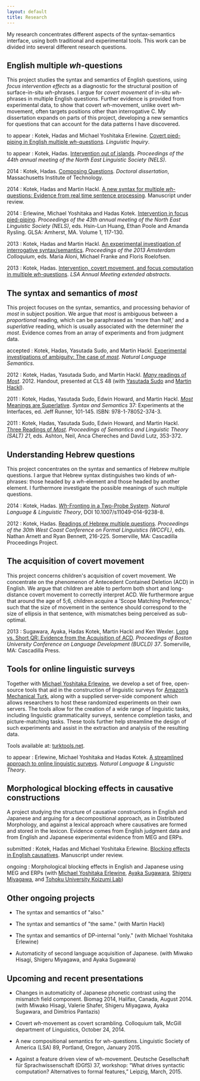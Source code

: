 ```yaml
---
layout: default
title: Research
---
```


My research concentrates different aspects of the syntax-semantics interface, using both traditional and experimental tools. This work can be divided into several different research questions.


English multiple *wh*-questions
-------------------------------
This project studies the syntax and semantics of English questions, using *focus intervention effects* as a diagnostic for the structural position of surface-in-situ *wh*-phrases. I argue for *covert movement* of in-situ *wh*-phrases in multiple English questions. Further evidence is provided from experimental data, to show that covert *wh*-movement, unlike overt *wh*-movement, often targets positions other than interrogative C. My dissertation expands on parts of this project, developing a new semantics for questions that can account for the data patterns I have discovered.

to appear
: Kotek, Hadas and Michael Yoshitaka Erlewine. [Covert pied-piping in English multiple *wh*-questions](http://ling.auf.net/lingbuzz/001736). *Linguistic Inquiry*.

to appear
: Kotek, Hadas. [Intervention out of islands](Kotek-intervention-out-of-islands.pdf). *Proceedings of the 44th annual meeting of the North East Linguistic Society (NELS)*.

2014
: Kotek, Hadas. [Composing Questions](http://ling.auf.net/lingbuzz/002231/current.pdf?_s=mFXst8rtWr5B1Rhc). *Doctoral dissertation*, Massachusetts Institute of Technology.

2014
: Kotek, Hadas and Martin Hackl. [A new syntax for multiple *wh*-questions: Evidence from real time sentence processing](http://ling.auf.net/lingbuzz/001945). Manuscript under review.

2014
: Erlewine, Michael Yoshitaka and Hadas Kotek. [Intervention in focus pied-piping](http://semanticsarchive.net/Archive/WIzNzViN/erlewine-kotek-nels2013-preprint.pdf). *Proceedings of the 43th annual meeting of the North East Linguistic Society (NELS)*, eds. Hsin-Lun Huang, Ethan Poole and Amanda Rysling. GLSA: Amherst, MA. Volume 1, 117-130.

2013
: Kotek, Hadas and Martin Hackl. [An experimental investigation of interrogative syntax/semantics](http://www.illc.uva.nl/AC/AC2013/uploaded_files/inlineitem/19_Kotek_Hackl.pdf). *Proceedings of the 2013 Amsterdam Colloquium*, eds. Maria Aloni, Michael Franke and Floris Roelofsen.

2013
: Kotek, Hadas. [Intervention, covert movement, and focus computation in multiple *wh*-questions](Kotek%20LSA%202013.pdf). *LSA Annual Meeting extended abstracts*.


The syntax and semantics of *most*
----------------------------------
This project focuses on the syntax, semantics, and processing behavior of *most* in subject position. We argue that *most* is ambiguous between a *proportional* reading, which can be paraphrased as 'more than half,' and a *superlative* reading, which is usually associated with the determiner *the most*. Evidence comes from an array of experiments and from judgment data. 

accepted
: Kotek, Hadas, Yasutada Sudo, and Martin Hackl. [Experimental investigations of ambiguity: The case of *most*](http://semanticsarchive.net/Archive/TliOGUyM/most2014). *Natural Language Semantics*.

2012
: Kotek, Hadas, Yasutada Sudo, and Martin Hackl. [*Many* readings of *Most*](Kotek%20-%20Many%20readings%20of%20most.pdf). 2012. Handout, presented at CLS 48 (with [Yasutada Sudo](http://web.mit.edu/ysudo/www/) and [Martin Hackl](http://web.mit.edu/hackl/www/)).

2011
: Kotek, Hadas, Yasutada Sudo, Edwin Howard, and Martin Hackl. [*Most* Meanings are Superlative](Most%20meanings%20are%20superlative.pdf). *Syntax and Semantics* 37: Experiments at the Interfaces, ed. Jeff Runner, 101-145. ISBN: 978-1-78052-374-3.

2011
: Kotek, Hadas, Yasutada Sudo, Edwin Howard, and Martin Hackl. [Three Readings of *Most*](Three%20readings%20of%20most-final.pdf). *Proceedings of Semantics and Linguistic Theory (SALT) 21*, eds. Ashton, Neil, Anca Chereches and David Lutz, 353-372.


Understanding Hebrew questions 
------------------------------
This project concentrates on the syntax and semantics of Hebrew multiple questions. I argue that Hebrew syntax distinguishes two kinds of *wh*-phrases: those headed by a *wh*-element and those headed by another element. I furthermore investigate the possible meanings of such multiple questions. 

2014
: Kotek, Hadas. [*Wh*-Fronting in a Two-Probe System](http://link.springer.com/article/10.1007/s11049-014-9238-8?sa_campaign=email%2Fevent%2FarticleAuthor%2FonlineFirst). *Natural Language & Linguistic Theory*, DOI 10.1007/s11049-014-9238-8.

2012
: Kotek, Hadas. [Readings of Hebrew multiple questions](KotekWCCFL30revised2.pdf). *Proceedings of the 30th West Coast Conference on Formal Linguistics (WCCFL)*, eds. Nathan Arnett and Ryan Bennett, 216-225. Somerville, MA: Cascadilla Proceedings Project.


The acquisition of covert movement
----------------------------------
This project concerns children's acquisition of covert movement. We concentrate on the phenomenon of Antecedent Contained Deletion (ACD) in English. We argue that children are able to perform both short and long-distance covert movement to correctly interpret ACD. We furthermore argue that around the age of 5;6, children acquire a 'Scope Matching Preference,' such that the size of movement in the sentence should correspond to the size of ellipsis in that sentence, with mismatches being perceived as sub-optimal.

2013
: Sugawara, Ayaka, Hadas Kotek, Martin Hackl and Ken Wexler. [Long vs. Short QR: Evidence from the Acquisition of ACD](Kotek%20ACD%20BUCLD%20proceedings.pdf). *Proceedings of Boston University Conference on Language Development (BUCLD) 37*. Somerville, MA: Cascadilla Press.


Tools for online linguistic surveys
-----------------------------------
Together with [Michael Yoshitaka Erlewine](http://mitcho.com/academic/), we develop a set of free, open-source tools that aid in the construction of linguistic surveys for [Amazon’s Mechanical Turk](https://www.mturk.com/mturk/welcome), along with a supplied server-side component which allows researchers to host these randomized experiments on their own servers. The tools allow for the creation of a wide range of linguistic tasks, including linguistic grammaticality surveys, sentence completion tasks, and picture-matching tasks. These tools further help streamline the design of such experiments and assist in the extraction and analysis of the resulting data.

Tools available at: [turktools.net](turktools.net).

to appear
: Erlewine, Michael Yoshitaka and Hadas Kotek. [A streamlined approach to online linguistic surveys](http://ling.auf.net/lingbuzz/001802/current.pdf?_s=LiLdL09ykzKwmSOX). *Natural Language & Linguistic Theory*. 


Morphological blocking effects in causative constructions
---------------------------------------------------------
A project studying the structure of causative constructions in English and Japanese and arguing for a decompositional approach, as in Distributed Morphology, and against a lexical approach where causatives are formed and stored in the lexicon.  Evidence comes from English judgment data and from English and Japanese experimental evidence from MEG and ERPs. 

submitted
: Kotek, Hadas and Michael Yoshitaka Erlewine. [Blocking effects in English causatives](http://ling.auf.net/lingbuzz/001896). Manuscript under review.

ongoing
: Morphological blocking effects in English and Japanese using MEG and ERPs (with [Michael Yoshitaka Erlewine](http://mitcho.com/academic/), [Ayaka Sugawara](http://web.mit.edu/ayakasug/www/), [Shigeru Miyagawa](http://web.mit.edu/miyagawa/www/), and [Tohoku University Koizumi Lab](http://www.sal.tohoku.ac.jp/ling/index-en.html))


Other ongoing projects
----------------------
* The syntax and semantics of "also." 

* The syntax and semantics of "the same." (with Martin Hackl)

* The syntax and semantics of DP-internal "only." (with Michael Yoshitaka Erlewine)

* Automaticity of second language acquisition of Japanese. (with Miwako Hisagi, Shigeru Miyagawa, and Ayaka Sugawara)



Upcoming and recent presentations
---------------------------------
* Changes in automaticity of Japanese phonetic contrast using the mismatch field component. Biomag 2014, Halifax, Canada, August 2014. (with Miwako Hisagi, Valerie Shafer, Shigeru Miyagawa, Ayaka Sugawara, and Dimitrios Pantazis)

* Covert *wh*-movement as covert scrambling. Colloquium talk, McGill department of Linguistics, October 24, 2014. 

* A new compositional semantics for wh-questions. Linguistic Society of America (LSA) 89, Portland, Oregon, January 2015.

* Against a feature driven view of wh-movement. Deutsche Gesellschaft für Sprachwissenschaft (DGfS) 37, workshop: “What drives syntactic computation? Alternatives to formal features,” Leipzig, March, 2015.
